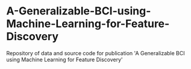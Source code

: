 A-Generalizable-BCI-using-Machine-Learning-for-Feature-Discovery
================================================================

Repository of data and source code for publication 'A Generalizable BCI using Machine Learning for Feature Discovery'
